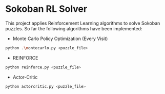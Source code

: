 # Sokoban RL Solver

This project applies Reinforcement Learning algorithms to solve Sokoban puzzles. So far the following algorithms have been implemented:

- Monte Carlo Policy Optimization (Every Visit)

```bash
python .\montecarlo.py <puzzle_file>
```

- REINFORCE

```bash
python reinforce.py <puzzle_file>
```

- Actor-Critic

```bash
python actorcritic.py <puzzle_file>
```
